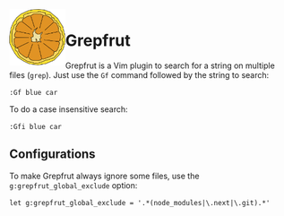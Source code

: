 <img src="https://github.com/soonick/grepfrut/blob/master/media/grapefruit.svg" align="left" height="100" width="100">

# Grepfrut

Grepfrut is a Vim plugin to search for a string on multiple files (`grep`). Just use the `Gf` command followed by the string to search:

```
:Gf blue car
```

To do a case insensitive search:

```
:Gfi blue car
```

## Configurations

To make Grepfrut always ignore some files, use the `g:grepfrut_global_exclude` option:

```
let g:grepfrut_global_exclude = '.*(node_modules|\.next|\.git).*'
```
